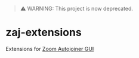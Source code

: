 > ⚠️ WARNING: This project is now deprecated.


# zaj-extensions
Extensions for [Zoom Autojoiner GUI](https://github.com/advaithm582/zoom-autojoiner-gui)
